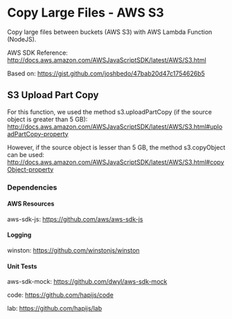 # Copy Large Files - AWS S3
Copy large files between buckets (AWS S3) with AWS Lambda Function (NodeJS).

AWS SDK Reference: http://docs.aws.amazon.com/AWSJavaScriptSDK/latest/AWS/S3.html

Based on: https://gist.github.com/joshbedo/47bab20d47c1754626b5

## S3 Upload Part Copy
For this function, we used the method s3.uploadPartCopy (if the source object is greater than 5 GB):
http://docs.aws.amazon.com/AWSJavaScriptSDK/latest/AWS/S3.html#uploadPartCopy-property

However, if the source object is lesser than 5 GB, the method s3.copyObject can be used:
http://docs.aws.amazon.com/AWSJavaScriptSDK/latest/AWS/S3.html#copyObject-property

### Dependencies

#### AWS Resources
aws-sdk-js: https://github.com/aws/aws-sdk-js

#### Logging
winston: https://github.com/winstonjs/winston

#### Unit Tests
aws-sdk-mock: https://github.com/dwyl/aws-sdk-mock

code: https://github.com/hapijs/code

lab: https://github.com/hapijs/lab 
